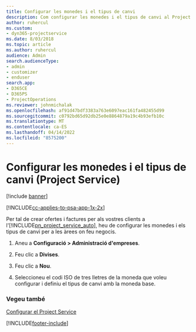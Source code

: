 ```yaml
---
title: Configurar les monedes i el tipus de canvi
description: Com configurar les monedes i el tipus de canvi al Project Service
author: ruhercul
ms.custom:
- dyn365-projectservice
ms.date: 8/03/2018
ms.topic: article
ms.author: ruhercul
audience: Admin
search.audienceType:
- admin
- customizer
- enduser
search.app:
- D365CE
- D365PS
- ProjectOperations
ms.reviewer: johnmichalak
ms.openlocfilehash: af91d47bdf3383a763e6097eac161fa482455d99
ms.sourcegitcommit: c0792bd65d92db25e0e8864879a19c4b93efb10c
ms.translationtype: MT
ms.contentlocale: ca-ES
ms.lasthandoff: 04/14/2022
ms.locfileid: "8575200"
---
```

# <a name="set-up-currencies-and-exchange-rates-project-service"></a>Configurar les monedes i el tipus de canvi (Project Service)

[!include [banner](../includes/psa-now-project-operations.md)]

[!INCLUDE[cc-applies-to-psa-app-1x-2x](../includes/cc-applies-to-psa-app-1x-2x.md)]

Per tal de crear ofertes i factures per als vostres clients a l'[!INCLUDE[pn_project_service_auto](../includes/pn-project-service-auto.md)], heu de configurar les monedes i els tipus de canvi per a les àrees on feu negocis.  
  
1.  Aneu a **Configuració > Administració d'empreses**.  
  
2.  Feu clic a **Divises**.  
  
3.  Feu clic a **Nou**.  
  
4.  Seleccioneu el codi ISO de tres lletres de la moneda que voleu configurar i definiu el tipus de canvi amb la moneda base.  
  
### <a name="see-also"></a>Vegeu també  
 [Configurar el Project Service](../psa/configure.md)


[!INCLUDE[footer-include](../includes/footer-banner.md)]
